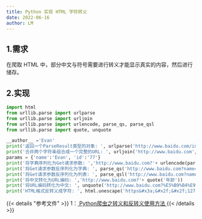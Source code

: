 ```yaml
---
title: Python 实现 HTML 字符转义
date: 2022-06-16
author: LM
---
```


## 1.需求

在爬取 HTML 中，部分中文与符号需要进行转义才能显示真实的内容，然后进行储存。

## 2.实现

```python
import html
from urllib.parse import urlparse
from urllib.parse import urljoin
from urllib.parse import urlencode, parse_qs, parse_qsl
from urllib.parse import quote, unquote

__author__ ='Evan'
print('返回⼀个ParseResult类型的对象: ', urlparse('http://www.baidu.com/index.html;user?id=5#comment'))
print('合并两个字符串组合成⼀个完整的URL: ', urljoin('http://www.baidu.com','index.html'))
params = {'name':'Evan', 'id':'77'}
print('将字典序列化为Get请求参数: ','http://www.baidu.com?'+ urlencode(params))
print('将Get请求参数反序列化为字典: ', parse_qs('http://www.baidu.com?name=Evan&id=77'))
print('将Get请求参数反序列化为列表: ', parse_qsl('http://www.baidu.com?name=Evan&id=77'))
print('将中⽂转化为URL编码: ','http://www.baidu.com?'+ quote('年龄'))
print('将URL编码转化为中⽂: ', unquote('http://www.baidu.com?%E5%B9%B4%E9%BE%84'))
print('HTML格式反转义成字符: ', html.unescape('https&#x3a;&#x2f;&#x2f;127.0.0.1&#x2f;report')
```

{{< details "参考文件" >}} 
1：[ Python爬虫之转义和反转义使用方法 ](https://wenku.baidu.com/view/4a893f47deccda38376baf1ffc4ffe473368fd80.html)
{{< /details >}}